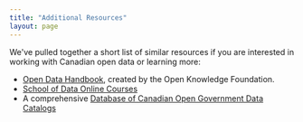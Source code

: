 ```yaml
---
title: "Additional Resources"
layout: page
---
```


We've pulled together a short list of similar resources if you are interested in working with Canadian open data or learning more:

- [Open Data Handbook](http://opendatahandbook.org/), created by the Open Knowledge Foundation.
- [School of Data Online Courses](http://schoolofdata.org/courses/)
- A comprehensive [Database of Canadian Open Government Data Catalogs](https://github.com/jpmckinney/open_data_canada#readme)
